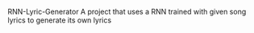 RNN-Lyric-Generator
A project that uses a RNN trained with given song lyrics to generate its own lyrics

